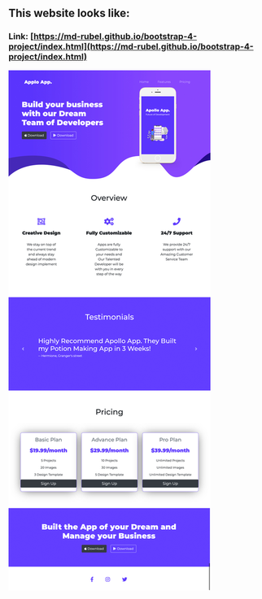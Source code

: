 ## This website looks like:

### Link: [https://md-rubel.github.io/bootstrap-4-project/index.html](https://md-rubel.github.io/bootstrap-4-project/index.html)

![Bootstrap 4](website.jpg)
